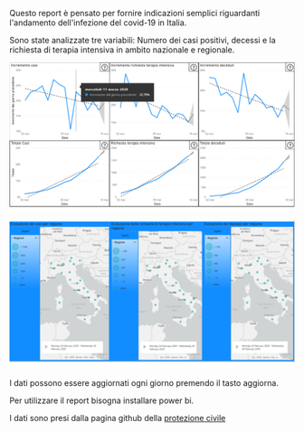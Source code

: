 Questo report è pensato per fornire indicazioni semplici riguardanti l'andamento dell'infezione del covid-19 in Italia.

Sono state analizzate tre variabili: Numero dei casi positivi, decessi e la richiesta di terapia intensiva in ambito nazionale e regionale.

<p align="center">
  <img src="https://github.com/DavideStenner/Personal-Project/blob/master/Covid/grafico1.png" width="800" />
</p>

<p align="center">
  <img src="https://github.com/DavideStenner/Personal-Project/blob/master/Covid/grafico2.png" width="800" />
</p>

I dati possono essere aggiornati ogni giorno premendo il tasto aggiorna.

Per utilizzare il report bisogna installare power bi.


I dati sono presi dalla pagina github della [protezione civile](https://github.com/pcm-dpc/COVID-19) 
